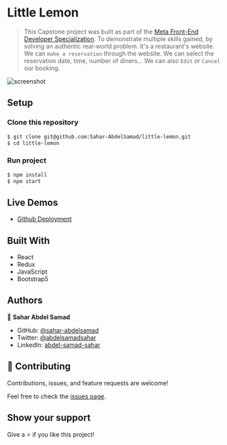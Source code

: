 # Little Lemon

> This Capstone project was built as part of the [Meta Front-End Developer Specialization](https://www.coursera.org/specializations/meta-front-end-developer). To demonstrate multiple skills gained, by solving an authentic real-world problem.
> It's a restaurant's website. We can `make a reservation` through the website. We can select the reservation date, time, number of diners... We can also `Edit` or `Cancel` our booking.

![screenshot](./little-lemon.gif)

## Setup

### Clone this repository

```bash
$ git clone git@github.com:Sahar-AbdelSamad/little-lemon.git
$ cd little-lemon
```

### Run project

```bash
$ npm install
$ npm start
```

## Live Demos

- [Github Deployment](https://sahar-abdelsamad.github.io/little-lemon/)


## Built With

- React
- Redux
- JavaScript
- Bootstrap5

## Authors

👤 **Sahar Abdel Samad**

- GitHub: [@sahar-abdelsamad](https://github.com/Sahar-AbdelSamad)
- Twitter: [@abdelsamadsahar](https://twitter.com/AbdelSamadSahar)
- LinkedIn: [abdel-samad-sahar](https://www.linkedin.com/in/sahar-abdel-samad/)

## 🤝 Contributing

Contributions, issues, and feature requests are welcome!

Feel free to check the [issues page](https://github.com/Sahar-AbdelSamad/little-lemon/issues).

## Show your support

Give a ⭐️ if you like this project!
